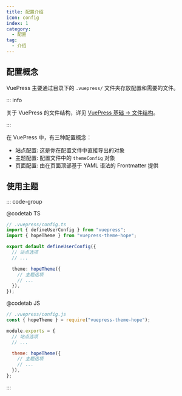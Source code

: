 ```yaml
---
title: 配置介绍
icon: config
index: 1
category:
  - 配置
tag:
  - 介绍
---
```


## 配置概念

VuePress 主要通过目录下的 `.vuepress/` 文件夹存放配置和需要的文件。

::: info

关于 VuePress 的文件结构，详见 [VuePress 基础 → 文件结构](../cookbook/vuepress/file.md)。

:::

在 VuePress 中，有三种配置概念：

- 站点配置: 这是你在配置文件中直接导出的对象
- 主题配置: 配置文件中的 `themeConfig` 对象
- 页面配置: 由在页面顶部基于 YAML 语法的 Frontmatter 提供

## 使用主题

::: code-group

@codetab TS

```ts
// .vuepress/config.ts
import { defineUserConfig } from "vuepress";
import { hopeTheme } from "vuepress-theme-hope";

export default defineUserConfig({
  // 站点选项
  // ...

  theme: hopeTheme({
    // 主题选项
    // ...
  }),
});
```

@codetab JS

```js
// .vuepress/config.js
const { hopeTheme } = require("vuepress-theme-hope");

module.exports = {
  // 站点选项
  // ...

  theme: hopeTheme({
    // 主题选项
    // ...
  }),
};
```

:::

